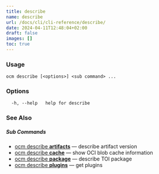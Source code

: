 ```yaml
---
title: describe
name: describe
url: /docs/cli/cli-reference/describe/
date: 2024-04-11T12:48:04+02:00
draft: false
images: []
toc: true
---
```

### Usage

```
ocm describe [<options>] <sub command> ...
```

### Options

```
  -h, --help   help for describe
```

### See Also



##### Sub Commands

* [ocm describe <b>artifacts</b>](/docs/cli/cli-reference/describe/artifacts)	 &mdash; describe artifact version
* [ocm describe <b>cache</b>](/docs/cli/cli-reference/describe/cache)	 &mdash; show OCI blob cache information
* [ocm describe <b>package</b>](/docs/cli/cli-reference/describe/package)	 &mdash; describe TOI package
* [ocm describe <b>plugins</b>](/docs/cli/cli-reference/describe/plugins)	 &mdash; get plugins


